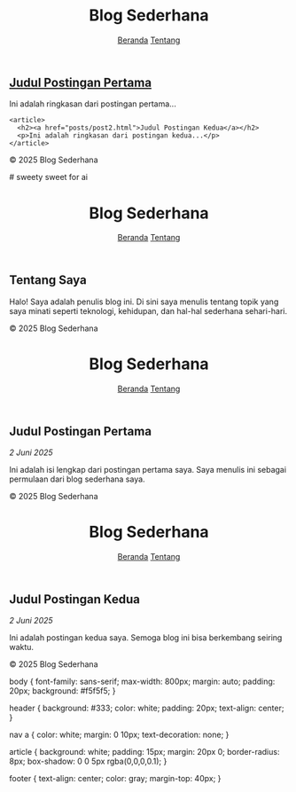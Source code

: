 <!DOCTYPE html>
<html lang="id">
<head>
  <meta charset="UTF-8">
  <title>JUNITA ANGKUT</title>
  <link rel="stylesheet" href="css/style.css">
</head>
<body>
  <header>
    <h1>Blog Sederhana</h1>
    <nav>
      <a href="index.html">Beranda</a>
      <a href="about.html">Tentang</a>
    </nav>
  </header>

  <main>
    <article>
      <h2><a href="posts/post1.html">Judul Postingan Pertama</a></h2>
      <p>Ini adalah ringkasan dari postingan pertama...</p>
    </article>

    <article>
      <h2><a href="posts/post2.html">Judul Postingan Kedua</a></h2>
      <p>Ini adalah ringkasan dari postingan kedua...</p>
    </article>
  </main>

  <footer>
    <p>© 2025 Blog Sederhana</p>
  </footer>
</body>
</html># sweety
sweet for ai
<!DOCTYPE html>
<html lang="id">
<head>
  <meta charset="UTF-8">
  <title>Tentang Saya</title>
  <link rel="stylesheet" href="css/style.css">
</head>
<body>
  <header>
    <h1>Blog Sederhana</h1>
    <nav>
      <a href="index.html">Beranda</a>
      <a href="about.html">Tentang</a>
    </nav>
  </header>

  <main>
    <h2>Tentang Saya</h2>
    <p>Halo! Saya adalah penulis blog ini. Di sini saya menulis tentang topik yang saya minati seperti teknologi, kehidupan, dan hal-hal sederhana sehari-hari.</p>
  </main>

  <footer>
    <p>© 2025 Blog Sederhana</p>
  </footer>
</body>
</html>
<!DOCTYPE html>
<html lang="id">
<head>
  <meta charset="UTF-8">
  <title>Judul Postingan Pertama</title>
  <link rel="stylesheet" href="../css/style.css">
</head>
<body>
  <header>
    <h1>Blog Sederhana</h1>
    <nav>
      <a href="../index.html">Beranda</a>
      <a href="../about.html">Tentang</a>
    </nav>
  </header>

  <main>
    <h2>Judul Postingan Pertama</h2>
    <p><em>2 Juni 2025</em></p>
    <p>Ini adalah isi lengkap dari postingan pertama saya. Saya menulis ini sebagai permulaan dari blog sederhana saya.</p>
  </main>

  <footer>
    <p>© 2025 Blog Sederhana</p>
  </footer>
</body>
</html>
<!DOCTYPE html>
<html lang="id">
<head>
  <meta charset="UTF-8">
  <title>Judul Postingan Kedua</title>
  <link rel="stylesheet" href="../css/style.css">
</head>
<body>
  <header>
    <h1>Blog Sederhana</h1>
    <nav>
      <a href="../index.html">Beranda</a>
      <a href="../about.html">Tentang</a>
    </nav>
  </header>

  <main>
    <h2>Judul Postingan Kedua</h2>
    <p><em>2 Juni 2025</em></p>
    <p>Ini adalah postingan kedua saya. Semoga blog ini bisa berkembang seiring waktu.</p>
  </main>

  <footer>
    <p>© 2025 Blog Sederhana</p>
  </footer>
</body>
</html>
body {
  font-family: sans-serif;
  max-width: 800px;
  margin: auto;
  padding: 20px;
  background: #f5f5f5;
}

header {
  background: #333;
  color: white;
  padding: 20px;
  text-align: center;
}

nav a {
  color: white;
  margin: 0 10px;
  text-decoration: none;
}

article {
  background: white;
  padding: 15px;
  margin: 20px 0;
  border-radius: 8px;
  box-shadow: 0 0 5px rgba(0,0,0,0.1);
}

footer {
  text-align: center;
  color: gray;
  margin-top: 40px;
}
